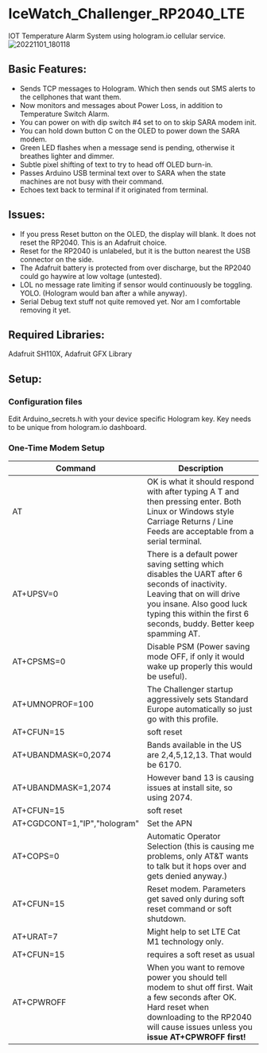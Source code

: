 # IceWatch_Challenger_RP2040_LTE
 IOT Temperature Alarm System using hologram.io cellular service.
![20221101_180118](https://github.com/Haggarman/IceWatch_Challenger_RP2040_LTE/assets/96515734/f2a9d9d8-f910-4ca7-be98-d4896760a9e1)

## Basic Features:
* Sends TCP messages to Hologram. Which then sends out SMS alerts to the cellphones that want them.
* Now monitors and messages about Power Loss, in addition to Temperature Switch Alarm.
* You can power on with dip switch #4 set to on to skip SARA modem init.
* You can hold down button C on the OLED to power down the SARA modem.
* Green LED flashes when a message send is pending, otherwise it breathes lighter and dimmer.
* Subtle pixel shifting of text to try to head off OLED burn-in.
* Passes Arduino USB terminal text over to SARA when the state machines are not busy with their command.
* Echoes text back to terminal if it originated from terminal.

## Issues:
* If you press Reset button on the OLED, the display will blank. It does not reset the RP2040. This is an Adafruit choice.
* Reset for the RP2040 is unlabeled, but it is the button nearest the USB connector on the side.
* The Adafruit battery is protected from over discharge, but the RP2040 could go haywire at low voltage (untested).
* LOL no message rate limiting if sensor would continuously be toggling. YOLO. (Hologram would ban after a while anyway).
* Serial Debug text stuff not quite removed yet. Nor am I comfortable removing it yet.

## Required Libraries:
 Adafruit SH110X, Adafruit GFX Library

## Setup:

### Configuration files
 Edit Arduino_secrets.h with your device specific Hologram key. Key needs to be unique from hologram.io dashboard.

### One-Time Modem Setup

Command	| Description
-- | --
AT | OK is what it should respond with after typing A T and then pressing enter. Both Linux or Windows style Carriage Returns / Line Feeds are acceptable from a serial terminal.
AT+UPSV=0	| There is a default power saving setting which disables the UART after 6 seconds of inactivity. Leaving that on will drive you insane. Also good luck typing this within the first 6 seconds, buddy. Better keep spamming AT.
AT+CPSMS=0 | Disable PSM (Power saving mode OFF, if only it would wake up properly this would be useful).
AT+UMNOPROF=100	| The Challenger startup aggressively sets Standard Europe automatically so just go with this profile.
AT+CFUN=15 | soft reset
AT+UBANDMASK=0,2074	| Bands available in the US are 2,4,5,12,13. That would be 6170.
AT+UBANDMASK=1,2074	| However band 13 is causing issues at install site, so using 2074.
AT+CFUN=15	| soft reset
AT+CGDCONT=1,"IP","hologram"	| Set the APN
AT+COPS=0	| Automatic Operator Selection (this is causing me problems, only AT&T wants to talk but it hops over and gets denied anyway.)
AT+CFUN=15	| Reset modem. Parameters get saved only during soft reset command or soft shutdown.
AT+URAT=7	| Might help to set LTE Cat M1 technology only.
AT+CFUN=15	| requires a soft reset as usual
AT+CPWROFF	| When you want to remove power you should tell modem to shut off first. Wait a few seconds after OK. Hard reset when downloading to the RP2040 will cause issues unless you **issue AT+CPWROFF first!**
